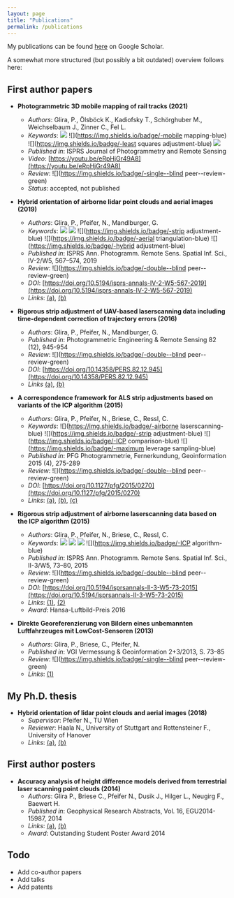 ```yaml
---
layout: page
title: "Publications"
permalink: /publications
---
```


My publications can be found [here](http://scholar.google.com/citations?user=ANBHN2AAAAAJ) on Google Scholar.

A somewhat more structured (but possibly a bit outdated) overview follows here:

## First author papers

- **Photogrammetric 3D mobile mapping of rail tracks (2021)**
  - *Authors*: Glira, P., Ölsböck K., Kadiofsky T., Schörghuber M., Weichselbaum J., Zinner C., Fel L.
  - *Keywords*: ![](https://img.shields.io/badge/-photogrammetry-blue) ![](https://img.shields.io/badge/-mobile mapping-blue) ![](https://img.shields.io/badge/-least squares adjustment-blue) ![](https://img.shields.io/badge/-calibration-blue)
  - *Published in*: ISPRS Journal of Photogrammetry and Remote Sensing
  - *Video*: [https://youtu.be/eRpHjGr49A8](https://youtu.be/eRpHjGr49A8)
  - *Review*: ![](https://img.shields.io/badge/-single--blind peer--review-green)
  - *Status*: accepted, not published

- **Hybrid orientation of airborne lidar point clouds and aerial images (2019)**
  - *Authors*: Glira, P., Pfeifer, N., Mandlburger, G.
  - *Keywords*: ![](https://img.shields.io/badge/-orientation-blue) ![](https://img.shields.io/badge/-calibration-blue) ![](https://img.shields.io/badge/-strip adjustment-blue) ![](https://img.shields.io/badge/-aerial triangulation-blue) ![](https://img.shields.io/badge/-hybrid adjustment-blue)
  - *Published in*: ISPRS Ann. Photogramm. Remote Sens. Spatial Inf. Sci., IV-2/W5, 567–574, 2019
  - *Review*: ![](https://img.shields.io/badge/-double--blind peer--review-green)
  - *DOI*: [https://doi.org/10.5194/isprs-annals-IV-2-W5-567-2019](https://doi.org/10.5194/isprs-annals-IV-2-W5-567-2019)
  - *Links*: [(a)](https://www.isprs-ann-photogramm-remote-sens-spatial-inf-sci.net/IV-2-W5/567/2019/), [(b)](https://github.com/pglira/publications/blob/6c245aedcb9e0f055c360df830adfa515d3f3b60/GLIRA%20ET%20AL.%202019%20-%20EUROCOW%20-%20HYBRID%20ORIENTATION%20OF%20AIRBORNE%20LIDAR%20POINT%20CLOUDS%20AND%20AERIAL%20IMAGES.pdf)

- **Rigorous strip adjustment of UAV-based laserscanning data including time-dependent correction of trajectory errors (2016)**
  - *Authors*: Glira, P., Pfeifer, N., Mandlburger, G.
  - *Published in*: Photogrammetric Engineering & Remote Sensing 82 (12), 945-954
  - *Review*: ![](https://img.shields.io/badge/-double--blind peer--review-green)
  - *DOI*: [https://doi.org/10.14358/PERS.82.12.945](https://doi.org/10.14358/PERS.82.12.945)
  - *Links* [(a)](https://www.ingentaconnect.com/content/asprs/pers/2016/00000082/00000012/art00016), [(b)](https://github.com/pglira/publications/blob/6c245aedcb9e0f055c360df830adfa515d3f3b60/GLIRA%20ET%20AL.%202016%20-%20PE&RS%20-%20RIGOROUS%20STRIP%20ADJUSTMENT%20OF%20UAV-BASED%20LASERSCANNING%20DATA%20INCLUDING%20TIME-DEPENDENT%20CORRECTION%20OF%20TRAJECTORY%20ERRORS.pdf)

- **A correspondence framework for ALS strip adjustments based on variants of the ICP algorithm (2015)**
  - *Authors*: Glira, P., Pfeifer, N., Briese, C., Ressl, C.
  - *Keywords*: ![](https://img.shields.io/badge/-airborne laserscanning-blue) ![](https://img.shields.io/badge/-strip adjustment-blue) ![](https://img.shields.io/badge/-ICP comparison-blue) ![](https://img.shields.io/badge/-maximum leverage sampling-blue)
  - *Published in*: PFG Photogrammetrie, Fernerkundung, Geoinformation 2015 (4), 275-289
  - *Review*: ![](https://img.shields.io/badge/-double--blind peer--review-green)
  - *DOI*: [https://doi.org/10.1127/pfg/2015/0270](https://doi.org/10.1127/pfg/2015/0270)
  - *Links*: [(a)](https://www.dgpf.de/pfg/2015/pfg2015_4_glira.pdf), [(b)](https://www.schweizerbart.de/papers/pfg/detail/2015/85051/A_Correspondence_Framework_for_ALS_Strip_Adjustments_based_on_Variants_of_the_ICP_Algorithm), [(c)](https://github.com/pglira/publications/blob/6c245aedcb9e0f055c360df830adfa515d3f3b60/GLIRA%20ET%20AL.%202015%20-%20PFG%20-%20A%20CORRESPONDENCE%20FRAMEWORK%20FOR%20ALS%20STRIP%20ADJUSTMENTS%20BASED%20ON%20VARIANTS%20OF%20THE%20ICP%20ALGORITHM.pdf)

- **Rigorous strip adjustment of airborne laserscanning data based on the ICP algorithm (2015)**
  - *Authors*: Glira, P., Pfeifer, N., Briese, C., Ressl, C.
  - *Keywords*: ![](https://img.shields.io/badge/-orientation-blue) ![](https://img.shields.io/badge/-calibration-blue) ![](https://img.shields.io/badge/-georeferencing-blue) ![](https://img.shields.io/badge/-ICP algorithm-blue)
  - *Published in*: ISPRS Ann. Photogramm. Remote Sens. Spatial Inf. Sci., II-3/W5, 73–80, 2015
  - *Review*: ![](https://img.shields.io/badge/-double--blind peer--review-green)
  - *DOI*: [https://doi.org/10.5194/isprsannals-II-3-W5-73-2015](https://doi.org/10.5194/isprsannals-II-3-W5-73-2015)
  - *Links*: [(1)](https://www.isprs-ann-photogramm-remote-sens-spatial-inf-sci.net/II-3-W5/73/2015/), [(2)](https://github.com/pglira/publications/blob/6c245aedcb9e0f055c360df830adfa515d3f3b60/GLIRA%20ET%20AL.%202015%20-%20GEOSPATIAL%20WEEK%20-%20RIGOROUS%20STRIP%20ADJUSTMENT%20OF%20AIRBORNE%20LASERSCANNING%20DATA%20BASED%20ON%20THE%20ICP%20ALGORITHM.pdf)
  - *Award*: Hansa-Luftbild-Preis 2016

- **Direkte Georeferenzierung von Bildern eines unbemannten Luftfahrzeuges mit LowCost-Sensoren (2013)**
  - *Authors*: Glira, P., Briese, C., Pfeifer, N.
  - *Published in*: VGI Vermessung & Geoinformation 2+3/2013, S. 73–85
  - *Review*: ![](https://img.shields.io/badge/-single--blind peer--review-green)
  - *Links*: [(1)](https://github.com/pglira/publications/blob/946632904853cfd955db342ff2e9147b083ab6e5/GLIRA%20ET%20AL.%202013%20-%20VGI%20-%20DIREKTE%20GEOREFERENZIERUNG%20VON%20BILDERN%20EINES%20UNBEMANNTEN%20LUFTFAHRZEUGES%20MIT%20LOWCOST-SENSOREN.pdf)


## My Ph.D. thesis

- **Hybrid orientation of lidar point clouds and aerial images (2018)**
  - *Supervisor*: Pfeifer N., TU Wien
  - *Reviewer*: Haala N., University of Stuttgart and Rottensteiner F., University of Hanover
  - *Links*: [(a)](https://repositum.tuwien.at/handle/20.500.12708/1953), [(b)](https://github.com/pglira/publications/blob/21f3a0eb08027d6aba5ff8b7210866006c9371a4/GLIRA%202018%20-%20DISS%20-%20HYBRID%20ORIENTATION%20OF%20LIDAR%20POINT%20CLOUDS%20AND%20AERIAL%20IMAGES%20SMALL.pdf)

## First author posters

- **Accuracy analysis of height difference models derived from terrestrial laser scanning point clouds (2014)**
  - *Authors*: Glira P., Briese C., Pfeifer N., Dusik J., Hilger L., Neugirg F., Baewert H.
  - *Published in*: Geophysical Research Abstracts, Vol. 16, EGU2014-15987, 2014
  - *Links*: [(a)](https://github.com/pglira/publications/blob/b53190ace4ee2fc9b5b220b205f7fa93e33814da/GLIRA%202014%20-%20EGU%20-%20POSTER%20-%20ACCURACY%20ANALYSIS%20OF%20HEIGHT%20DIFFERENCE%20MODELS%20DERIVED%20FROM%20TERRESTRIAL%20LASER%20SCANNING%20POINT%20CLOUDS.pdf), [(b)](https://github.com/pglira/publications/blob/2df5ea42a4f3428ceef274a92232f84f91b90381/GLIRA%202014%20-%20EGU%20-%20ACCURACY%20ANALYSIS%20OF%20HEIGHT%20DIFFERENCE%20MODELS%20DERIVED%20FROM%20TERRESTRIAL%20LASER%20SCANNING%20POINT%20CLOUDS.pdf)
  - *Award*: Outstanding Student Poster Award 2014

## Todo

- Add co-author papers
- Add talks
- Add patents